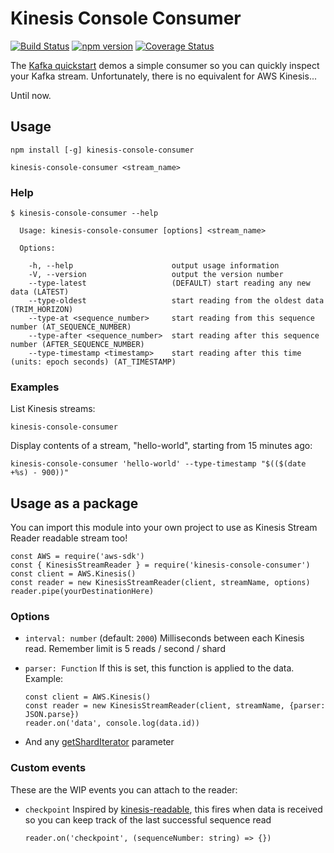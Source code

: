 Kinesis Console Consumer
========================

[![Build Status](https://travis-ci.org/crccheck/kinesis-console-consumer.svg?branch=master)](https://travis-ci.org/crccheck/kinesis-console-consumer)
[![npm version](https://badge.fury.io/js/kinesis-console-consumer.svg)](https://badge.fury.io/js/kinesis-console-consumer)
[![Coverage Status](https://coveralls.io/repos/github/crccheck/kinesis-console-consumer/badge.svg?branch=master)](https://coveralls.io/github/crccheck/kinesis-console-consumer?branch=master)

The [Kafka quickstart] demos a simple consumer so you can quickly inspect your
Kafka stream. Unfortunately, there is no equivalent for AWS Kinesis...

Until now.


Usage
-----

    npm install [-g] kinesis-console-consumer

    kinesis-console-consumer <stream_name>

### Help

```
$ kinesis-console-consumer --help

  Usage: kinesis-console-consumer [options] <stream_name>

  Options:

    -h, --help                      output usage information
    -V, --version                   output the version number
    --type-latest                   (DEFAULT) start reading any new data (LATEST)
    --type-oldest                   start reading from the oldest data (TRIM_HORIZON)
    --type-at <sequence_number>     start reading from this sequence number (AT_SEQUENCE_NUMBER)
    --type-after <sequence_number>  start reading after this sequence number (AFTER_SEQUENCE_NUMBER)
    --type-timestamp <timestamp>    start reading after this time (units: epoch seconds) (AT_TIMESTAMP)
```

### Examples

List Kinesis streams:

    kinesis-console-consumer

Display contents of a stream, "hello-world", starting from 15 minutes ago:

    kinesis-console-consumer 'hello-world' --type-timestamp "$(($(date +%s) - 900))"


Usage as a package
------------------

You can import this module into your own project to use as Kinesis Stream
Reader readable stream too!

    const AWS = require('aws-sdk')
    const { KinesisStreamReader } = require('kinesis-console-consumer')
    const client = AWS.Kinesis()
    const reader = new KinesisStreamReader(client, streamName, options)
    reader.pipe(yourDestinationHere)

### Options

* `interval: number` (default: `2000`) Milliseconds between each Kinesis read. Remember limit is 5 reads / second / shard
* `parser: Function` If this is set, this function is applied to the data. Example:

      const client = AWS.Kinesis()
      const reader = new KinesisStreamReader(client, streamName, {parser: JSON.parse})
      reader.on('data', console.log(data.id))

* And any [getShardIterator] parameter

### Custom events

These are the WIP events you can attach to the reader:

* `checkpoint` Inspired by [kinesis-readable], this fires when data is received so you can keep track of the last successful sequence read

      reader.on('checkpoint', (sequenceNumber: string) => {})


  [Kafka quickstart]: http://kafka.apache.org/documentation.html#quickstart_consume
  [getShardIterator]: http://docs.aws.amazon.com/AWSJavaScriptSDK/latest/AWS/Kinesis.html#getShardIterator-property
  [kinesis-readable]: https://github.com/rclark/kinesis-readable
